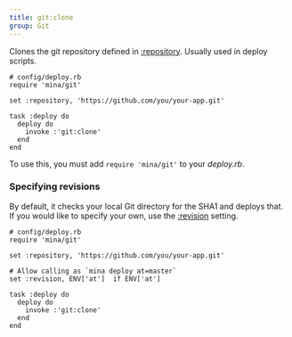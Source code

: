 ```yaml
---
title: git:clone
group: Git
---
```


Clones the git repository defined in [:repository](/settings/repository.html).
Usually used in deploy scripts.

    # config/deploy.rb
    require 'mina/git'

    set :repository, 'https://github.com/you/your-app.git'

    task :deploy do
      deploy do
        invoke :'git:clone'
      end
    end

To use this, you must add `require 'mina/git'` to your *deploy.rb*.

### Specifying revisions

By default, it checks your local Git directory for the SHA1 and deploys that.
If you would like to specify your own, use the
[:revision](/settings/revision.html) setting.

    # config/deploy.rb
    require 'mina/git'

    set :repository, 'https://github.com/you/your-app.git'

    # Allow calling as `mina deploy at=master`
    set :revision, ENV['at']  if ENV['at']

    task :deploy do
      deploy do
        invoke :'git:clone'
      end
    end
